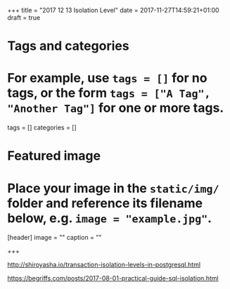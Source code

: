 +++
title = "2017 12 13 Isolation Level"
date = 2017-11-27T14:59:21+01:00
draft = true

# Tags and categories
# For example, use `tags = []` for no tags, or the form `tags = ["A Tag", "Another Tag"]` for one or more tags.
tags = []
categories = []

# Featured image
# Place your image in the `static/img/` folder and reference its filename below, e.g. `image = "example.jpg"`.
[header]
image = ""
caption = ""

+++


http://shiroyasha.io/transaction-isolation-levels-in-postgresql.html

https://begriffs.com/posts/2017-08-01-practical-guide-sql-isolation.html
